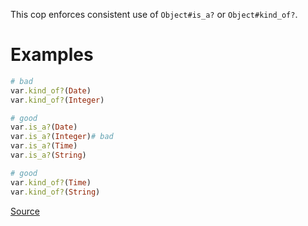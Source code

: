 
This cop enforces consistent use of `Object#is_a?` or `Object#kind_of?`.

# Examples

```ruby
# bad
var.kind_of?(Date)
var.kind_of?(Integer)

# good
var.is_a?(Date)
var.is_a?(Integer)# bad
var.is_a?(Time)
var.is_a?(String)

# good
var.kind_of?(Time)
var.kind_of?(String)
```

[Source](http://www.rubydoc.info/gems/rubocop/RuboCop/Cop/Style/ClassCheck)